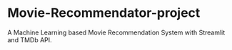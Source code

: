 # Movie-Recommendator-project
A Machine Learning based Movie Recommendation System with Streamlit and TMDb API.

